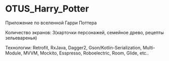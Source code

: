 # OTUS_Harry_Potter
Приложение по вселенной Гарри Поттера

Количество экранов: 3(карточки персонажей, семейное древо, рецепты зельеваренья)

Технологии: Retrofit, RxJava, Dagger2, Gson/Kotlin-Serialization, Multi-Module, MVVM, Mockito, Esspresso, Roboelectric, Room, Glide, etc..
